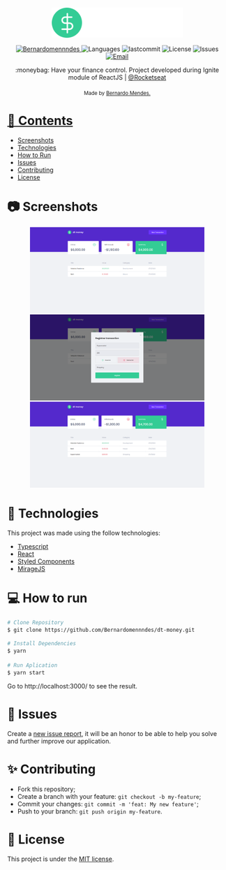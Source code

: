 <p align="center">
   <img src="./.github/logo.svg" alt="Move It" width="300"/>
</p>

<p align="center">	
   <a href="https://www.linkedin.com/in/bernardomennndes/">
      <img alt="Bernardomennndes" src="https://img.shields.io/badge/-Bernardomennndes-5965e0?style=flat&logo=Linkedin&logoColor=white" />
   </a>
  <img alt="Languages" src="https://img.shields.io/github/languages/count/Bernardomennndes/dt-money?color=%235963C5" />
  <img alt="lastcommit" src="https://img.shields.io/github/last-commit/Bernardomennndes/dt-money?color=%235761C3" />
  <img alt="License" src="https://img.shields.io/github/license/Bernardomennndes/dt-money?color=%235E69D7" />
  <img alt="Issues" src="https://img.shields.io/github/issues/Bernardomennndes/dt-money?color=%235965E0">
  <a href="mailto:bernardomennndes@outlook.com">
   <img alt="Email" src="https://img.shields.io/badge/-bernardomennndes%40outlook.com-%23525DCB" />
  </a>
</p>

<p align="center">
  :moneybag: Have your finance control. Project developed during Ignite module of ReactJS | <a href="https://github.com/Rocketseat">@Rocketseat</a>
</p>

<div align="center">
  <sub> Made by
    <a href="https://github.com/Bernardomenndes">Bernardo Mendes.
  </sub>
</div>

# 📌 Contents

* [Screenshots](#camera-screenshot) 
* [Technologies](#rocket-technologies) 
* [How to Run](#computer-how-to-run)
* [Issues](#bug-issues)
* [Contributing](#sparkles-issues)
* [License](#page_facing_up-license)

# :camera: Screenshots
<div align="center">
   <img src="./.github/screenshot__1.png" width="400px">
   <img src="./.github/screenshot__2.png" width="400px">
   <img src="./.github/screenshot__3.png" width="400px">
</div>

# :rocket: Technologies
This project was made using the follow technologies:

* [Typescript](https://www.typescriptlang.org/)      
* [React](https://reactjs.org/)      
* [Styled Components](https://styled-components.com/)
* [MirageJS](https://miragejs.com/)

# :computer: How to run

```bash
# Clone Repository
$ git clone https://github.com/Bernardomennndes/dt-money.git
```

```bash
# Install Dependencies
$ yarn

# Run Aplication
$ yarn start
```
Go to http://localhost:3000/ to see the result.

# :bug: Issues

Create a <a href="https://github.com/Bernardomennndes/dt-money/issues">new issue report</a>, it will be an honor to be able to help you solve and further improve our application.

# :sparkles: Contributing

- Fork this repository;
- Create a branch with your feature: `git checkout -b my-feature`;
- Commit your changes: `git commit -m 'feat: My new feature'`;
- Push to your branch: `git push origin my-feature`.

# :page_facing_up: License

This project is under the [MIT license](./LICENSE).